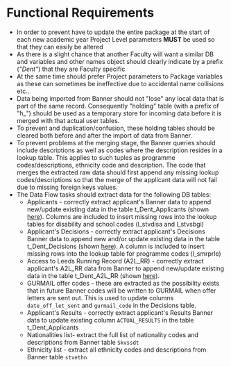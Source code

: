 # Functional Requirements

- In order to prevent have to update the entire package at the start of each new academic year
Project Level parameters **MUST** be used so that they can easily be altered
- As there is a slight chance that another Faculty will want a similar DB and variables and other
names object should clearly indicate by a prefix (*"Dent"*) that they are Faculty specific
- At the same time should prefer Project parameters to Package variables as these can sometimes
 be ineffective due to accidental name collisions etc..
- Data being imported from Banner should not "lose" any local data that is part of the same record.
Consequently "holding" table (with a prefix of "h_") should be used as a temporary store for incoming
data before it is merged with that actual user tables.
- To prevent and duplication/confusion, these holding tables should be cleared both before and after
the import of data from Banner.
- To prevent problems at the merging stage, the Banner queries should include descriptions as well
as codes where the description resides in a lookup table. This applies to such tuples as programme
codes/descriptions, ethnicity code and description. The code that merges the extracted raw data
should first append any missing lookup codes/descriptions so that the merge of the applicant
data will not fail due to missing foreign keys values.
- The Data Flow tasks should extract data for the following DB tables:
  - Applicants - correctly extract applicant's Banner data to append new/update existing data in
the table t_Dent_Applicants (shown [here](https://universityofleeds.visualstudio.com/FAD/_wiki/wikis/FAD.wiki?wikiVersion=GBwikiMaster&pagePath=%2FIntro%2FData%20Dictionary%2FData%20Tables)). Columns are included to insert missing rows into
the lookup tables for disability and school codes (l_stvdisa and l_stvsbgi)
  - Applicant's Decisions - correctly extract applicant's Decisions Banner data to append new
and/or update existing data in the table t_Dent_Decisions (shown [here](https://universityofleeds.visualstudio.com/FAD/_wiki/wikis/FAD.wiki?wikiVersion=GBwikiMaster&pagePath=%2FIntro%2FData%20Dictionary%2FData%20Tables&anchor=decisions)). A column is included
to insert missing rows into the lookup table for programme codes (l_smrprle)
  - Access to Leeds Running Record (A2L_RR) - correctly extract applicant's A2L_RR data from
Banner to append new/update existing data in the table t_Dent_A2L_RR (shown [here](https://universityofleeds.visualstudio.com/FAD/_wiki/wikis/FAD.wiki?wikiVersion=GBwikiMaster&pagePath=%2FIntro%2FData%20Dictionary%2FData%20Tables&anchor=a2l_rr)). 
  - GURMAIL offer codes - these are extracted as the possibility exists that in future Banner
codes will be written to GURMAIL when offer letters are sent out. This is used to update 
columns `date_off_let_sent` and `gurmail_code` in the Decisions table.
  - Applicant's Results - correctly extract applicant's Results Banner data to update existing column `ACTUAL_RESULTS` in the table t_Dent_Applicants  
  - Nationalities list- extract the full list of nationality codes and descriptions from Banner table `Skvssdt`
  - Ethnicity list - extract all ethnicity codes and descriptions from Banner table `stvethn`
